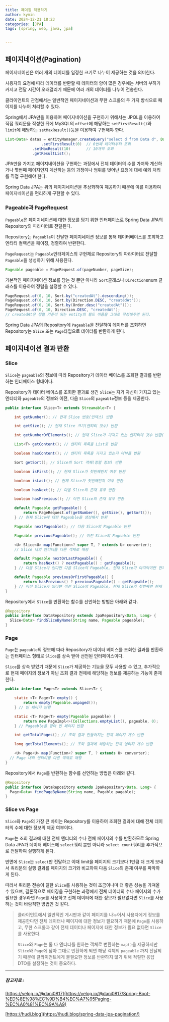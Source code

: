 ```yaml
---
title: 페이징 적용하기
author: kymin
date: 2024-12-21 18:23
categories: [JPA]
tags: [spring, web, java, jpa]


---
```


## 페이지네이션(Pagination)

페이지네이션은 여러 개의 데이터를 일정한 크기로 나누어 제공하는 것을 의미한다.

사용자의 요청에 따라 데이터를 반환할 때 데이터의 양이 많은 경우에는 서버의 부하가 커지고 전달 시간이 오래걸리기 때문에 여러 개의 데이터를 나누어 전송한다.

클라이언트의 관점에서는 일반적인 페이지네이션과 무한 스크롤의 두 가지 방식으로 페이지를 나누어 처리할 수 있다.

Spring에서 JPA만을 이용하여 페이지네이션을 구현하기 위해서는 JPQL을 이용하여 직접 쿼리문을 작성한 뒤에 MySQL의 `offset`에 해당하는 `setFirstResult()`와 `limit`에 해당하는 `setMaxResult()`등을 이용하여 구현해야 한다.

```java
List<Data> datas = entityManager.createQuery("select d from Data d", Data.class)
				.setFirstResult(0)	// 0번째 데이터부터 조회
  			.setMaxResult(10)		// 10개씩 조회
  			.getResultList();
```

JPA만을 가지고 페이지네이션을 구현하는 과정에서 전체 데이터의 수를 가져와 계산하거나 몇번째 페이지인지 계산하는 등의 과정이나 범위를 벗어난 요청에 대해 예외 처리를 직접 구현해야 한다.

Spring Data JPA는 위의 페이지네이션을 추상화하여 제공하기 때문에 이를 이용하여 페이지네이션을 편리하게 구현할 수 있다.



### Pageable과 PageRequest

`Pageable`은 페이지네이션에 대한 정보를 담기 위한 인터페이스로 Spring Data JPA의 Repository의 파라미터로 전달된다.

Repository는 `Pageable`이 전달한 페이지네이션 정보를 통해 데이터베이스를 조회하고 엔티티 컬렉션을 페이징, 정렬하여 반환한다.

`PageRequest`는 `Pageable`인터페이스의 구현체로 Repository의 파라미터로 전달할 `Pageable`을 생성하기 위해 사용된다.

```java
Pageable pageable = PageRequest.of(pageNumber, pageSize);
```

기본적인 페이지네이션 정보를 담는 것 뿐만 아니라  `Sort`클래스나 `Direction`enum 클래스를 이용하여 정렬을 설정할 수 있다.

```java
PageRequest.of(0, 10, Sort.by("createdAt").descending());
PageRequest.of(0, 10, Sort.by(Direction.DESC, "createdAt"));
PageRequest.of(0, 10, Sort.by(Order.desc("createdAt")));
PageRequest.of(0, 10, Direction.DESC, "createdAt");
// createdAt은 정렬 기준이 되는 entity의 필드 이름을 그대로 작성해주면 된다.
```

Spring Data JPA의 Repository에 `Pageable`을 전달하여 데이터를 조회하면 Repository는 `Slice` 또는 `Page`타입으로 데이터를 반환하게 된다.



## 페이지네이션 결과 반환

### Slice

`Slice`는 `pageable`의 정보에 따라 Repository가 데이터 베이스를 조회한 결과를 반환하는 인터페이스 형태이다.

Repository가 데이터 베이스를 조회한 결과로 생긴 `Slice`는 자기 자신이 가지고 있는 엔티티와 `pageable`의 정보와 이전, 다음 `Slice`의 `pageable`정보 등을 제공한다.

```java
public interface Slice<T> extends Streamable<T> {

	int getNumber(); // 현재 Slice 번호(인덱스) 반환

	int getSize(); // 현재 Slice 크기(엔티티 갯수) 반환

	int getNumberOfElements(); // 현재 Slice가 가지고 있는 엔티티의 갯수 반환(마지막 Slice는 Slice의 크기와 가지고 있는 엔티티의 수가 다를 수 있음)

	List<T> getContent(); // 엔티티 목록을 List로 반환

	boolean hasContent(); // 엔티티 목록을 가지고 있는지 여부를 반환

	Sort getSort(); // Slice의 Sort 객체(정렬 정보) 반환

	boolean isFirst(); // 현재 Slice가 첫번째인지 여부 반환

	boolean isLast(); // 현재 Slice가 첫번째인지 여부 반환

	boolean hasNext(); // 다음 Slice의 존재 유무 반환

	boolean hasPrevious(); // 이전 Slice의 존재 유무 반환

	default Pageable getPageable() {
		return PageRequest.of(getNumber(), getSize(), getSort());
	} // 현재 Slice에 대한 Pageable을 생성해서 반환

	Pageable nextPageable(); // 다음 Slice의 Pageable 반환

	Pageable previousPageable(); // 이전 Slice의 Pageable 반환

	<U> Slice<U> map(Function<? super T, ? extends U> converter);
	// Slice 내의 엔티티를 다른 객체로 매핑

	default Pageable nextOrLastPageable() {
		return hasNext() ? nextPageable() : getPageable();
	} // 다음 Slice가 있다면 다음 Slice의 Pageable, 현재 Slice가 마지막이면 현재 Pageable 반환

	default Pageable previousOrFirstPageable() {
		return hasPrevious() ? previousPageable() : getPageable();
	} // 이전 Slice가 있다면 이전 Slice의 Pageable, 현재 Slice가 첫번째면 현재 Pageable 반환
}
```

Repository에서 `Slice`를 반환하는 함수를 선언하는 방법은 아래와 같다.

```java
@Repository
public interface DataRepository extends JpaRepository<Data, Long> {
  Slice<Data> findSliceByName(String name, Pageable pageable);
}
```



### Page

`Page`는 `pageable`의 정보에 따라 Repository가 데이터 베이스를 조회한 결과를 반환하는 인터페이스 형태로 `Slice`를 상속 받아 선언된 인터페이스이다.

`Slice`를 상속 받았기 때문에 `Slice`가 제공하는 기능을 모두 사용할 수 있고, 추가적으로 현재 페이지의 정보가 아닌 조회 결과 전체에 해당하는 정보를 제공하는 기능이 존재한다.

```java
public interface Page<T> extends Slice<T> {

	static <T> Page<T> empty() {
		return empty(Pageable.unpaged());
	} // 빈 페이지 반환

	static <T> Page<T> empty(Pageable pageable) {
		return new PageImpl<>(Collections.emptyList(), pageable, 0);
	} // Pageable을 받아 빈 페이지 반환

	int getTotalPages(); // 조회 결과 만들어지는 전체 페이지 개수 반환

	long getTotalElements(); // 조회 결과에 해당하는 전체 엔티티 개수 반환

	<U> Page<U> map(Function<? super T, ? extends U> converter);
  // Page 내의 엔티티를 다른 객체로 매핑
}
```

Repository에서 `Page`를 반환하는 함수를 선언하는 방법은 아래와 같다.

```java
@Repository
public interface DataRepository extends JpaRepository<Data, Long> {
  Page<Data> findPageByName(String name, Pagable pagable);
}
```



### Slice vs Page

`Slice`와 `Page`의 가장 큰 차이는 Repository를 이용하여 조회한 결과에 대해 전체 데이터의 수에 대한 정보의 제공 여부이다.

`Page`는 조회 결과에 대한 전체 엔티티의 수나 전체 페이지의 수를 반환하므로 Spring Data JPA가 데이터 베이스에 `select`쿼리 뿐만 아니라 `select count`쿼리를 추가적으로 전달하여 실행하게 된다.

반면에 `Slice`는 `select`만 전달하고 이때 limit을 페이지의 크기보다 1만큼 더 크게 보내서 쿼리문의 실행 결과를 페이지의 크기와 비교하여 다음 `Slice`의 존재 여부를 파악하게 된다.

따라서 쿼리문 전송이 덜한 `Slice`를 사용하는 것이 조금이나마 더 좋은 성능을 가져올 수 있으며, 결론적으로 페이징을 구현하는 과정에서 전체 데이터의 수나 페이지의 수가 필요한 경우라면 `Page`를 사용하고 전체 데이터에 대한 정보가 필요없다면 `Slice`를 사용하는 것이 바람직한 방법인 것 같다.

> 클라이언트에서 일반적인 게시판과 같이 페이지를 나누어서 사용자에게 정보를 제공한다면 전체 데이터나 페이지에 대한 정보가 필요하기 때문에 `Page`를 사용하고, 무한 스크롤과 같이 전제 데이터나 페이지에 대한 정보가 필요 없다면 `Slice`를 사용한다.
>
> `Slice`와 `Page`는 둘 다 엔티티를 원하는 객체로 변환하는 `map()`을 제공하지만 `Slice`와 `Page`에 담아 그대로 반환하게 되면 해당 객체의 `pageable` 까지 전달되기 때문에 클라이언트에게 불필요한 정보를 반환하지 않기 위해 적절한 응답 DTO를 설정하는 것이 중요하다.



-----

##### 참고자료 :

[https://velog.io/@dani0817](https://velog.io/@dani0817/Spring-Boot-%ED%8E%98%EC%9D%B4%EC%A7%95Paging-%EC%A0%81%EC%9A%A9)

[https://hudi.blog](https://hudi.blog/spring-data-jpa-pagination/)